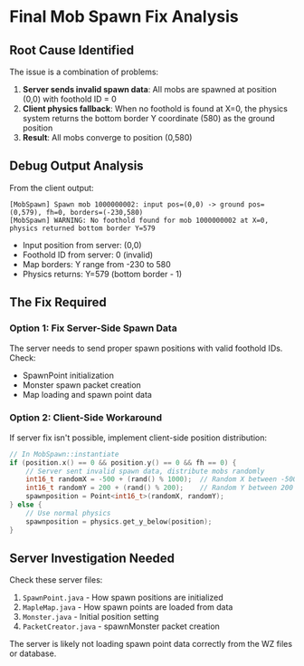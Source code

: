 # Final Mob Spawn Fix Analysis

## Root Cause Identified

The issue is a combination of problems:

1. **Server sends invalid spawn data**: All mobs are spawned at position (0,0) with foothold ID = 0
2. **Client physics fallback**: When no foothold is found at X=0, the physics system returns the bottom border Y coordinate (580) as the ground position
3. **Result**: All mobs converge to position (0,580)

## Debug Output Analysis

From the client output:
```
[MobSpawn] Spawn mob 1000000002: input pos=(0,0) -> ground pos=(0,579), fh=0, borders=(-230,580)
[MobSpawn] WARNING: No foothold found for mob 1000000002 at X=0, physics returned bottom border Y=579
```

- Input position from server: (0,0)
- Foothold ID from server: 0 (invalid)
- Map borders: Y range from -230 to 580
- Physics returns: Y=579 (bottom border - 1)

## The Fix Required

### Option 1: Fix Server-Side Spawn Data
The server needs to send proper spawn positions with valid foothold IDs. Check:
- SpawnPoint initialization
- Monster spawn packet creation
- Map loading and spawn point data

### Option 2: Client-Side Workaround
If server fix isn't possible, implement client-side position distribution:

```cpp
// In MobSpawn::instantiate
if (position.x() == 0 && position.y() == 0 && fh == 0) {
    // Server sent invalid spawn data, distribute mobs randomly
    int16_t randomX = -500 + (rand() % 1000);  // Random X between -500 and 500
    int16_t randomY = 200 + (rand() % 200);    // Random Y between 200 and 400
    spawnposition = Point<int16_t>(randomX, randomY);
} else {
    // Use normal physics
    spawnposition = physics.get_y_below(position);
}
```

## Server Investigation Needed

Check these server files:
1. `SpawnPoint.java` - How spawn positions are initialized
2. `MapleMap.java` - How spawn points are loaded from data
3. `Monster.java` - Initial position setting
4. `PacketCreator.java` - spawnMonster packet creation

The server is likely not loading spawn point data correctly from the WZ files or database.